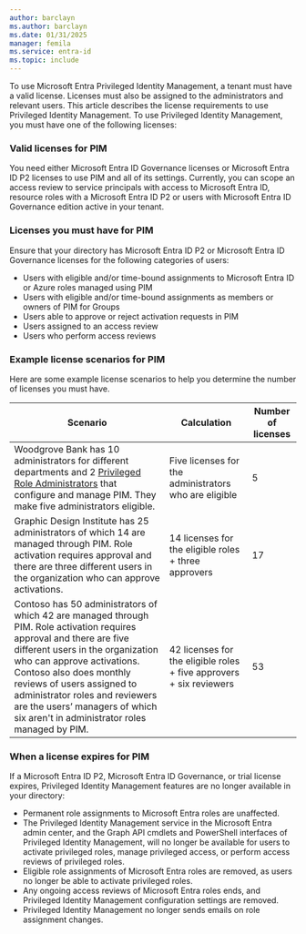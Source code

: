 ```yaml
---
author: barclayn
ms.author: barclayn
ms.date: 01/31/2025
manager: femila
ms.service: entra-id
ms.topic: include
---
```


To use Microsoft Entra Privileged Identity Management, a tenant must have a valid license. Licenses must also be assigned to the administrators and relevant users. This article describes the license requirements to use Privileged Identity Management. To use Privileged Identity Management, you must have one of the following licenses:


### Valid licenses for PIM

You need either Microsoft Entra ID Governance licenses or Microsoft Entra ID P2 licenses to use PIM and all of its settings. Currently, you can scope an access review to service principals with access to Microsoft Entra ID, resource roles with a Microsoft Entra ID P2 or users with Microsoft Entra ID Governance edition active in your tenant. 

### Licenses you must have for PIM

Ensure that your directory has Microsoft Entra ID P2 or Microsoft Entra ID Governance licenses for the following categories of users:

- Users with eligible and/or time-bound assignments to Microsoft Entra ID or Azure roles managed using PIM
- Users with eligible and/or time-bound assignments as members or owners of PIM for Groups
- Users able to approve or reject activation requests in PIM
- Users assigned to an access review
- Users who perform access reviews


### Example license scenarios for PIM

Here are some example license scenarios to help you determine the number of licenses you must have.

| Scenario | Calculation | Number of licenses |
| --- | --- | --- |
| Woodgrove Bank has 10 administrators for different departments and 2 [Privileged Role Administrators](/entra/identity/role-based-access-control/permissions-reference#privileged-role-administrator) that configure and manage PIM. They make five administrators eligible. | Five licenses for the administrators who are eligible | 5 |
| Graphic Design Institute has 25 administrators of which 14 are managed through PIM. Role activation requires approval and there are three different users in the organization who can approve activations. | 14 licenses for the eligible roles + three approvers | 17 |
| Contoso has 50 administrators of which 42 are managed through PIM. Role activation requires approval and there are five different users in the organization who can approve activations. Contoso also does monthly reviews of users assigned to administrator roles and reviewers are the users’ managers of which six aren't in administrator roles managed by PIM. | 42 licenses for the eligible roles + five approvers + six reviewers | 53 |

### When a license expires for PIM

If a Microsoft Entra ID P2, Microsoft Entra ID Governance, or trial license expires, Privileged Identity Management features are no longer available in your directory:

- Permanent role assignments to Microsoft Entra roles are unaffected.
- The Privileged Identity Management service in the Microsoft Entra admin center, and the Graph API cmdlets and PowerShell interfaces of Privileged Identity Management, will no longer be available for users to activate privileged roles, manage privileged access, or perform access reviews of privileged roles.
- Eligible role assignments of Microsoft Entra roles are removed, as users no longer be able to activate privileged roles.
- Any ongoing access reviews of Microsoft Entra roles ends, and Privileged Identity Management configuration settings are removed.
- Privileged Identity Management no longer sends emails on role assignment changes.
